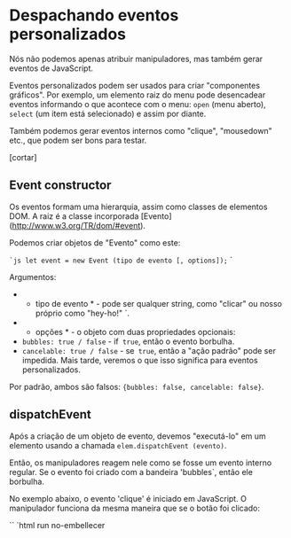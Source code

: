# Despachando eventos personalizados

Nós não podemos apenas atribuir manipuladores, mas também gerar eventos de JavaScript.

Eventos personalizados podem ser usados ​​para criar "componentes gráficos". Por exemplo, um elemento raiz do menu pode desencadear eventos informando o que acontece com o menu: `open` (menu aberto),` select` (um item está selecionado) e assim por diante.

Também podemos gerar eventos internos como "clique", "mousedown" etc., que podem ser bons para testar.

[cortar]

## Event constructor

Os eventos formam uma hierarquia, assim como classes de elementos DOM. A raiz é a classe incorporada [Evento] (http://www.w3.org/TR/dom/#event).

Podemos criar objetos de "Evento" como este:

`` `js
let event = new Event (tipo de evento [, options]);
`` `

Argumentos:

- * tipo de evento * - pode ser qualquer string, como "clicar" ou nosso próprio como "hey-ho!" `.
- * opções * - o objeto com duas propriedades opcionais:
- `bubbles: true / false` - if` true`, então o evento borbulha.
- `cancelable: true / false` - se` true`, então a "ação padrão" pode ser impedida. Mais tarde, veremos o que isso significa para eventos personalizados.

Por padrão, ambos são falsos: `{bubbles: false, cancelable: false}`.

## dispatchEvent

Após a criação de um objeto de evento, devemos "executá-lo" em um elemento usando a chamada `elem.dispatchEvent (evento)`.

Então, os manipuladores reagem nele como se fosse um evento interno regular. Se o evento foi criado com a bandeira 'bubbles`, então ele borbulha.

No exemplo abaixo, o evento 'clique' é iniciado em JavaScript. O manipulador funciona da mesma maneira que se o botão foi clicado:

`` `html run no-embellecer


<script>
deixe evento = novo Evento ("clique");
elem.dispatchEvent (evento);
</ script>
`` `

`` `smart header =" event.isTrusted "
Existe uma maneira de dizer um evento de usuário "real" a partir de um script gerado.

A propriedade `event.isTrusted` é` true` para eventos que provêm de ações de usuário real e `false` para eventos gerados por script.
`` `

# Exemplo de borbulhamento

Podemos criar um evento borbulhante com o nome `" hello "` e pegá-lo no `documento '.

Tudo o que precisamos é configurar `bubbles` para` true`:

`` `html run no-embellecer
<h1 id = "elem"> Olá do script! </ h1>

<script>
// pegue no documento ...
document.addEventListener ("hello", função (evento) {// (1)

});

// ... despachar no elemento!
let event = new Event ("hello", {bubbles: true}); // (2)
elem.dispatchEvent (evento);
</ script>
`` `

Notas:

1. Devemos usar `addEventListener` para nossos eventos personalizados, porque` on <event> `só existe para eventos internos,` document.onhello` não funciona.
2. Deve definir `bubbles: true`, caso contrário, o evento não se expandirá.

A mecânica de borbulhar é a mesma para os eventos embutidos (`clique") e personalizados (`hello`). Há também etapas de captura e borbulhamento.

## MouseEvent, KeyboardEvent e outros

Aqui está uma pequena lista de classes para Eventos de UI da [Especificação do Evento de UI] (https://www.w3.org/TR/uievents):

- `UIEvent`
- `FocusEvent`
- `MouseEvent`
- `WheelEvent`
- `KeyboardEvent`
- ...

Devemos usá-los em vez de `new Event` se quisermos criar esses eventos. Por exemplo, `novo MouseEvent (" clique ")`.

O construtor correto permite especificar propriedades padrão para esse tipo de evento.

Como `clientX / clientY` para um evento de mouse:

`` `js run
deixe event = novo MouseEvent ("clique", {
bolhas: verdadeiro
cancelável: verdadeiro
clientX: 100,
clientY: 100
});

*! *
alerta (event.clientX); // 100
* /! *
`` `

Por favor, note: o construtor genérico do `Event` não permite isso.

Vamos tentar:

`` `js run
let event = new Event ("clique", {
bolhas: verdadeiro, // apenas bolhas e canceláveis
cancelável: true, // trabalho no construtor de eventos
clientX: 100,
clientY: 100
});

*! *
alerta (event.clientX); // indefinido, a propriedade desconhecida é ignorada!
* /! *
`` `

Tecnicamente, podemos contornar isso ao atribuir diretamente `event.clientX = 100` após a criação. Então é uma questão de conveniência e seguindo as regras. Os eventos gerados pelo navegador sempre têm o tipo certo.

A lista completa de propriedades para diferentes eventos de UI está na especificação, por exemplo [MouseEvent] (https://www.w3.org/TR/uievents/#mouseevent).

## Eventos personalizados

Para os nossos próprios eventos personalizados, como `" hello ", devemos usar` new CustomEvent`. Tecnicamente [CustomEvent] (https://dom.spec.whatwg.org/#customevent) é o mesmo que `Event`, com uma exceção.

No segundo argumento (objeto) podemos adicionar uma propriedade adicional `detalhe 'para qualquer informação personalizada que queremos passar com o evento.

Por exemplo:

`` `html run refresh
<h1 id = "elem"> Olá para John! </ h1>

<script>
// detalhes adicionais vêm com o evento para o manipulador
elem.addEventListener ("hello", função (evento) {
alerta (*! * event.detail.name * /! *);
});

elem.dispatchEvent (novo CustomEvent ("hello", {
*! *
detalhe: {nome: "John"}
* /! *
});
</ script>
`` `

A propriedade `detail` pode ter quaisquer dados. Tecnicamente, poderíamos viver sem, porque podemos atribuir quaisquer propriedades em um objeto regular do `novo evento 'após sua criação. Mas `CustomEvent` fornece o campo especial` detalhe 'para que evite conflitos com outras propriedades do evento.

A classe de evento diz algo sobre "que tipo de evento" é, e se o evento é personalizado, então devemos usar o `CustomEvent 'apenas para ser claro sobre o que é.

## event.preventDefault ()

Podemos chamar `event.preventDefault ()` em um evento gerado por script se o sinalizador 'cancelable: true` for especificado.

Claro, se o evento tiver um nome não padrão, não é conhecido pelo navegador, e não há "ação padrão do navegador" para ele.

Mas o código gerador de eventos pode planejar algumas ações após `dispatchEvent`.

A chamada de `event.preventDefault ()` é uma maneira para o manipulador enviar um sinal de que essas ações não devem ser executadas.

Nesse caso, a chamada para `elem.dispatchEvent (event)` retorna `false`. E o código gerador de eventos sabe que o processamento não deve continuar.

Por exemplo, no exemplo abaixo, há uma função `hide ()`. Ele gera o evento `" hide "no elemento` # rabbit`, notificando todas as partes interessadas que o coelho vai se esconder.

Um manipulador definido por `rabbit.addEventListener ('hide', ...) 'aprenderá sobre isso e, se quiser, pode impedir essa ação chamando` event.preventDefault () `. Então o coelho não se esconde:

`` `html run refresh
<pre id = "coelho">
| \ / |
\ | _ | /
/. . \
(Isto é,
{>o<}
</ pre>

<script>
// hide () será chamado automaticamente em 2 segundos
function hide () {
deixe event = new CustomEvent ("hide", {
cancelável: true // sem essa bandeira preventDefault não funciona
});
se (! rabbit.dispatchEvent (evento)) {
alerta ("a ação foi impedida por um manipulador");
} outro {
coelho.hidden = true;
}
}

rabbit.addEventListener ('hide', function (event) {
se (confirmar ("Call preventDefault?")) {
event.preventDefault ();
}
});

// ocultar em 2 segundos
setTimeout (ocultar, 2000);

</ script>
`` `


## Eventos-in-events são síncronos

Normalmente, os eventos são processados ​​de forma assíncrona. Isto é: se o navegador estiver processando `onclick` e no processo ocorre um novo evento, aguarda até que o processamento 'onclick` esteja concluído.

A exceção é quando um evento é iniciado a partir de outro.

Em seguida, o controle salta para o manipulador de eventos aninhados, e depois ele volta.

Por exemplo, aqui o evento 'menu-aberto' aninhado é processado de forma síncrona, durante o `onclick`:

`` `html run
<botão id = "menu"> Menu (clique em mim) </ button>

<script>
// 1 -> aninhado -> 2
menu.onclick = function () {


// alerta ("aninhado")
menu.dispatchEvent (novo CustomEvent ("menu-open", {
bolhas: verdadeira
}));


};

document.addEventListener ('menu-open', () => alerta ('aninhado'))
</ script>
`` `

Por favor, note que o evento "menu-aberto" do evento aninhado é exibido e é tratado no documento. A propagação do evento aninhado está totalmente concluída antes que o processamento volte ao código externo (`onclick`).

Não se trata apenas de `dispatchEvent`, existem outros casos. O JavaScript em um manipulador de eventos pode chamar métodos que levam a outros eventos - eles também são processados ​​de forma síncrona.

Se não gostarmos, podemos colocar o `dispatchEvent` (ou outra chamada desencadeada de eventos) no final de 'onclick` ou, se for inconveniente, envolva-o em` setTimeout (..., 0) `:

`` `html run
<botão id = "menu"> Menu (clique em mim) </ button>

<script>
// 1 -> 2 -> aninhado
menu.onclick = function () {



setTimeout (() => menu.dispatchEvent (novo CustomEvent ("menu-open", {
bolhas: verdadeira
})), 0);


};

document.addEventListener ('menu-open', () => alerta ('aninhado'))
</ script>
`` `

## Resumo

Para gerar um evento, primeiro precisamos criar um objeto de evento.

O genérico `Event (name, options)` construtor aceita um nome de evento arbitrário e o objeto `options` com duas propriedades:
- `bubbles: true` se o evento for bolha.
- `cancelable: true` é o` event.preventDefault () `deve funcionar.

Outros construtores de eventos nativos como `MouseEvent`, KeyboardEvent e assim por diante aceitam propriedades específicas desse tipo de evento. Por exemplo, `clientX` para eventos de mouse.

Para eventos personalizados, devemos usar o construtor `CustomEvent`. Tem uma opção adicional chamada `detalhe ', devemos atribuir os dados específicos do evento a ele. Em seguida, todos os manipuladores podem acessá-lo como `event.detail`.

Apesar da possibilidade técnica de gerar eventos do navegador como "clique" ou "keydown", devemos usar com o grande cuidado.

Não devemos gerar eventos do navegador, pois é uma maneira hackeada de executar manipuladores. Essa é uma arquitetura ruim na maioria das vezes.

Os eventos nativos podem ser gerados:

- Como um hack sujo para tornar as bibliotecas de terceiros funcionando da maneira necessária, se não fornecem outros meios de interação.
- Para testes automatizados, "clique no botão" no script e veja se a interface reage corretamente.

Os eventos personalizados com nossos próprios nomes geralmente são gerados para fins arquitetônicos, para sinalizar o que acontece dentro de nossos menus, controles deslizantes, carrosséis etc.
